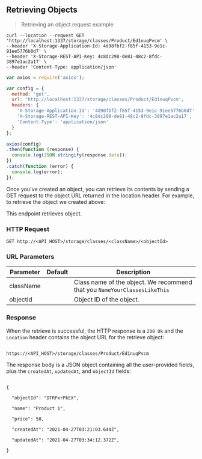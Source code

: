 ## Retrieving Objects

> Retrieving an object request example

```shell
curl --location --request GET 'http://localhost:1337/storage/classes/Product/Ed1nuqPvcm' \
--header 'X-Storage-Application-Id: 4d98fbf2-f85f-4153-9e1c-91ee5776b0d7' \
--header 'X-Storage-REST-API-Key: 4c8dc298-de81-48c2-8fdc-3897e1ac2a17' \
--header 'Content-Type: application/json'
```

```javascript
var axios = require('axios');

var config = {
  method: 'get',
  url: 'http://localhost:1337/storage/classes/Product/Ed1nuqPvcm',
  headers: {
    'X-Storage-Application-Id': '4d98fbf2-f85f-4153-9e1c-91ee5776b0d7',
    'X-Storage-REST-API-Key': '4c8dc298-de81-48c2-8fdc-3897e1ac2a17',
    'Content-Type': 'application/json'
  }
};

axios(config)
.then(function (response) {
  console.log(JSON.stringify(response.data));
})
.catch(function (error) {
  console.log(error);
});
```

Once you've created an object, you can retrieve its contents by sending a GET request to the object URL returned in the location header. For example, to retrieve the object we created above:

This endpoint retrieves object.

### HTTP Request

`GET http://<API_HOST>/storage/classes/<className>/<objectId>`

### URL Parameters

Parameter | Default | Description
--------- | ------- | -----------
className |      | Class name of the object. We recommend that you `NameYourClassesLikeThis`
objectId |      | Object ID of the object.

### Response
When the retrieve is successful, the HTTP response is a `200 Ok` and the `Location` header contains the object URL for the retrieve object:

<code>
https://&lt;API_HOST&gt;/storage/classes/Product/Ed1nuqPvcm
</code>

The response body is a JSON object containing all the user-provided fields, plus the `createdAt`, `updatedAt`, and `objectId` fields:

<code>
{<br>
&nbsp;&nbsp;"objectId": "DTRPxrPkEX",<br>
&nbsp;&nbsp;"name": "Product 1",<br>
&nbsp;&nbsp;"price": 50,<br>
&nbsp;&nbsp;"createdAt": "2021-04-27T03:21:03.644Z",<br>
&nbsp;&nbsp;"updatedAt": "2021-04-27T03:34:12.372Z",<br>
}
</code>
